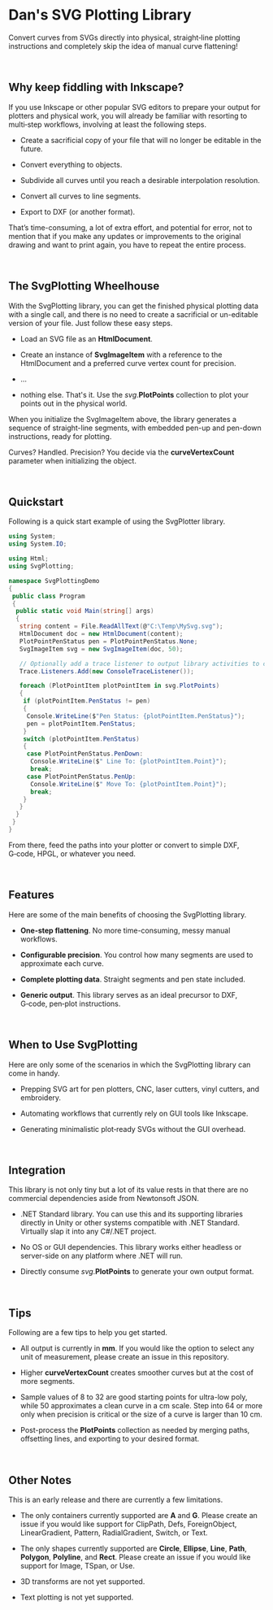 # Dan's SVG Plotting Library

Convert curves from SVGs directly into physical, straight‑line plotting
instructions and completely skip the idea of manual curve flattening!

<p>&nbsp;</p>

## Why keep fiddling with Inkscape?

If you use Inkscape or other popular SVG editors to prepare your output
for plotters and physical work, you will already be familiar with
resorting to multi‑step workflows, involving at least the following
steps.

-   Create a sacrificial copy of your file that will no longer be
    editable in the future.

-   Convert everything to objects.

-   Subdivide all curves until you reach a desirable interpolation
    resolution.

-   Convert all curves to line segments.

-   Export to DXF (or another format).

That’s time-consuming, a lot of extra effort, and potential for error,
not to mention that if you make any updates or improvements to the
original drawing and want to print again, you have to repeat the entire
process.

<p>&nbsp;</p>

## The SvgPlotting Wheelhouse

With the SvgPlotting library, you can get the finished physical plotting
data with a single call, and there is no need to create a sacrificial or
un-editable version of your file. Just follow these easy steps.

-   Load an SVG file as an **HtmlDocument**.

-   Create an instance of **SvgImageItem** with a reference to the
    HtmlDocument and a preferred curve vertex count for precision.

-   ...

-   nothing else. That's it. Use the *svg*.**PlotPoints** collection to
    plot your points out in the physical world.

When you initialize the SvgImageItem above, the library generates a
sequence of straight-line segments, with embedded pen-up and pen-down
instructions, ready for plotting.

Curves? Handled. Precision? You decide via the **curveVertexCount**
parameter when initializing the object.

<p>&nbsp;</p>

## Quickstart

Following is a quick start example of using the SvgPlotter library.

```cs
using System;
using System.IO;

using Html;
using SvgPlotting;

namespace SvgPlottingDemo
{
 public class Program
 {
  public static void Main(string[] args)
  {
   string content = File.ReadAllText(@"C:\Temp\MySvg.svg");
   HtmlDocument doc = new HtmlDocument(content);
   PlotPointPenStatus pen = PlotPointPenStatus.None;
   SvgImageItem svg = new SvgImageItem(doc, 50);

   // Optionally add a trace listener to output library activities to console.
   Trace.Listeners.Add(new ConsoleTraceListener());

   foreach (PlotPointItem plotPointItem in svg.PlotPoints)
   {
    if (plotPointItem.PenStatus != pen)
    {
     Console.WriteLine($"Pen Status: {plotPointItem.PenStatus}");
     pen = plotPointItem.PenStatus;
    }
    switch (plotPointItem.PenStatus)
    {
     case PlotPointPenStatus.PenDown:
      Console.WriteLine($" Line To: {plotPointItem.Point}");
      break;
     case PlotPointPenStatus.PenUp:
      Console.WriteLine($" Move To: {plotPointItem.Point}");
      break;
    }
   }
  }
 }
}

```

From there, feed the paths into your plotter or convert to simple DXF,
G‑code, HPGL, or whatever you need.

<p>&nbsp;</p>

## Features

Here are some of the main benefits of choosing the SvgPlotting library.

-   **One-step flattening**. No more time-consuming, messy manual
    workflows.

-   **Configurable precision**. You control how many segments are used
    to approximate each curve.

-   **Complete plotting data**. Straight segments and pen state
    included.

-   **Generic output**. This library serves as an ideal precursor to
    DXF, G‑code, pen‑plot instructions.

<p>&nbsp;</p>

## When to Use SvgPlotting

Here are only some of the scenarios in which the SvgPlotting library can
come in handy.

-   Prepping SVG art for pen plotters, CNC, laser cutters, vinyl
    cutters, and embroidery.

-   Automating workflows that currently rely on GUI tools like Inkscape.

-   Generating minimalistic plot‑ready SVGs without the GUI overhead.

<p>&nbsp;</p>

## Integration

This library is not only tiny but a lot of its value rests in that there
are no commercial dependencies aside from Newtonsoft JSON.

-   .NET Standard library. You can use this and its supporting libraries
    directly in Unity or other systems compatible with .NET Standard.
    Virtually slap it into any C#/.NET project.

-   No OS or GUI dependencies. This library works either headless or
    server-side on any platform where .NET will run.

-   Directly consume *svg*.**PlotPoints** to generate your own output
    format.

<p>&nbsp;</p>

## Tips

Following are a few tips to help you get started.

-   All output is currently in **mm**. If you would like the option to
    select any unit of measurement, please create an issue in this
    repository.

-   Higher **curveVertexCount** creates smoother curves but at the cost
    of more segments.

-   Sample values of 8 to 32 are good starting points for ultra-low
    poly, while 50 approximates a clean curve in a cm scale. Step into
    64 or more only when precision is critical or the size of a curve is
    larger than 10 cm.

-   Post-process the **PlotPoints** collection as needed by merging
    paths, offsetting lines, and exporting to your desired format.

<p>&nbsp;</p>

## Other Notes

This is an early release and there are currently a few limitations.

-   The only containers currently supported are **A** and **G**. Please
    create an issue if you would like support for ClipPath, Defs,
    ForeignObject, LinearGradient, Pattern, RadialGradient, Switch, or
    Text.

-   The only shapes currently supported are **Circle**, **Ellipse**,
    **Line**, **Path**, **Polygon**, **Polyline**, and **Rect**. Please
    create an issue if you would like support for Image, TSpan, or Use.

-   3D transforms are not yet supported.

-   Text plotting is not yet supported.
